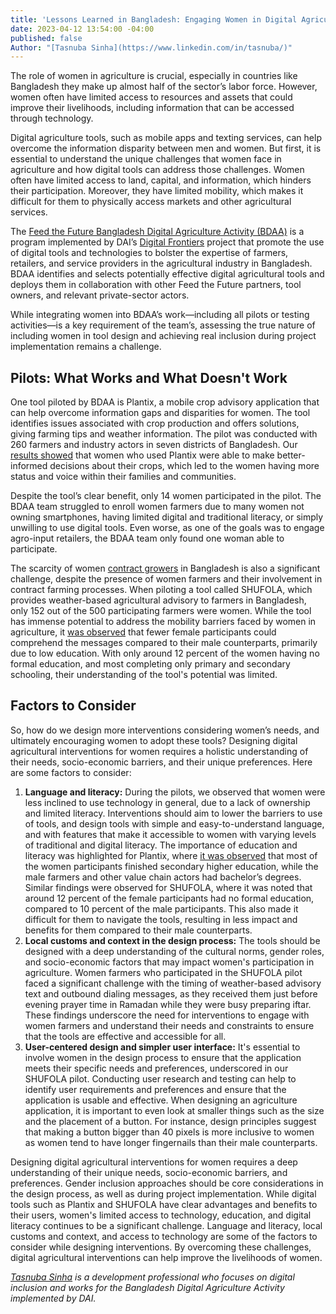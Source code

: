 ```yaml
---
title: 'Lessons Learned in Bangladesh: Engaging Women in Digital Agriculture Tools'
date: 2023-04-12 13:54:00 -04:00
published: false
Author: "[Tasnuba Sinha](https://www.linkedin.com/in/tasnuba/)"
---
```


The role of women in agriculture is crucial, especially in countries like Bangladesh they make up almost half of the sector’s labor force. However, women often have limited access to resources and assets that could improve their livelihoods, including information that can be accessed through technology. 

Digital agriculture tools, such as mobile apps and texting services, can help overcome the information disparity between men and women. But first, it is essential to understand the unique challenges that women face in agriculture and how digital tools can address those challenges. Women often have limited access to land, capital, and information, which hinders their participation. Moreover, they have limited mobility, which makes it difficult for them to physically access markets and other agricultural services.

The [Feed the Future Bangladesh Digital Agriculture Activity (BDAA)](https://www.digitalfrontiersdai.com/thematic-areas/digital-agriculture/) is a program implemented by DAI’s [Digital Frontiers](https://www.dai.com/our-work/projects/worldwide-digital-frontiers-df) project that promote the use of digital tools and technologies to bolster the expertise of farmers, retailers, and service providers in the agricultural industry in Bangladesh. BDAA identifies and selects potentially effective digital agricultural tools and deploys them in collaboration with other Feed the Future partners, tool owners, and relevant private-sector actors. 

While integrating women into BDAA’s work—including all pilots or testing activities—is a key requirement of the team’s, assessing the true nature of including women in tool design and achieving real inclusion during project implementation remains a challenge.

## Pilots: What Works and What Doesn't Work

One tool piloted by BDAA is Plantix, a mobile crop advisory application that can help overcome information gaps and disparities for women. The tool identifies issues associated with crop production and offers solutions, giving farming tips and weather information. The pilot was conducted with 260 farmers and industry actors in seven districts of Bangladesh. Our [results showed](https://www.digitalfrontiersdai.com/resources/feed-the-future-bangladesh-digital-agriculture-activity-plantix-pilot-end-line-assessment-report/) that women who used Plantix were able to make better-informed decisions about their crops, which led to the women having more status and voice within their families and communities.

Despite the tool’s clear benefit, only 14 women participated in the pilot. The BDAA team struggled to enroll women farmers due to many women not owning smartphones, having limited digital and traditional literacy, or simply unwilling to use digital tools. Even worse, as one of the goals was to engage agro-input retailers, the BDAA team only found one woman able to participate. 

The scarcity of women [contract growers](https://www.fao.org/3/y0937e/y0937e02.htm#:~:text=Contract%20farming%20can%20be%20defined,agreements%2C%20frequently%20at%20predetermined%20prices.) in Bangladesh is also a significant challenge, despite the presence of women farmers and their involvement in contract farming processes. When piloting a tool called SHUFOLA, which provides weather-based agricultural advisory to farmers in Bangladesh, only 152 out of the 500 participating farmers were women. While the tool has immense potential to address the mobility barriers faced by women in agriculture, it [was observed](https://www.digitalfrontiersdai.com/resources/feed-the-future-bangladesh-digital-agriculture-activity-shufola-pilot-end-line-assessment-report/) that fewer female participants could comprehend the messages compared to their male counterparts, primarily due to low education. With only around 12 percent of the women having no formal education, and most completing only primary and secondary schooling, their understanding of the tool's potential was limited.

## Factors to Consider

So, how do we design more interventions considering women’s needs, and ultimately encouraging women to adopt these tools? Designing digital agricultural interventions for women requires a holistic understanding of their needs, socio-economic barriers, and their unique preferences. Here are some factors to consider:

1. **Language and literacy:** During the pilots, we observed that women were less inclined to use technology in general, due to a lack of ownership and limited literacy. Interventions should aim to lower the barriers to use of tools, and design tools with simple and easy-to-understand language, and with features that make it accessible to women with varying levels of traditional and digital literacy. The importance of education and literacy was highlighted for Plantix, where [it was observed](https://www.digitalfrontiersdai.com/resources/feed-the-future-bangladesh-digital-agriculture-activity-plantix-pilot-end-line-assessment-report/) that most of the women participants finished secondary higher education, while the male farmers and other value chain actors had bachelor’s degrees. Similar findings were observed for SHUFOLA, where it was noted that around 12 percent of the female participants had no formal education, compared to 10 percent of the male participants. This also made it difficult for them to navigate the tools, resulting in less impact and benefits for them compared to their male counterparts. 
1. **Local customs and context in the design process:** The tools should be designed with a deep understanding of the cultural norms, gender roles, and socio-economic factors that may impact women's participation in agriculture. Women farmers who participated in the SHUFOLA pilot faced a significant challenge with the timing of weather-based advisory text and outbound dialing messages, as they received them just before evening prayer time in Ramadan while they were busy preparing iftar. These findings underscore the need for interventions to engage with women farmers and understand their needs and constraints to ensure that the tools are effective and accessible for all. 
1. **User-centered design and simpler user interface:** It's essential to involve women in the design process to ensure that the application meets their specific needs and preferences, underscored in our SHUFOLA pilot. Conducting user research and testing can help to identify user requirements and preferences and ensure that the application is usable and effective. When designing an agriculture application, it is important to even look at smaller things such as the size and the placement of a button. For instance, design principles suggest that making a button bigger than 40 pixels is more inclusive to women as women tend to have longer fingernails than their male counterparts. 

Designing digital agricultural interventions for women requires a deep understanding of their unique needs, socio-economic barriers, and preferences. Gender inclusion approaches should be core considerations in the design process, as well as during project implementation. While digital tools such as Plantix and SHUFOLA have clear advantages and benefits to their users, women's limited access to technology, education, and digital literacy continues to be a significant challenge. Language and literacy, local customs and context, and access to technology are some of the factors to consider while designing interventions. By overcoming these challenges, digital agricultural interventions can help improve the livelihoods of women.

*[Tasnuba Sinha](https://www.linkedin.com/in/tasnuba/) is a development professional who focuses on digital inclusion and works for the Bangladesh Digital Agriculture Activity implemented by DAI.*